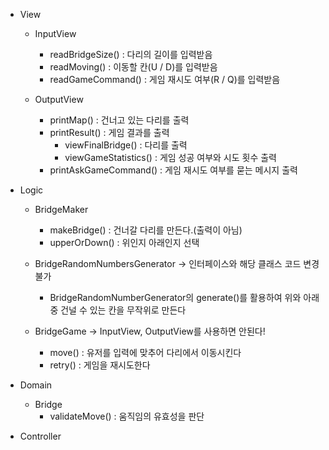- View

  - InputView
    - readBridgeSize() : 다리의 길이를 입력받음
    - readMoving() : 이동할 칸(U / D)를 입력받음
    - readGameCommand() : 게임 재시도 여부(R / Q)를 입력받음

  - OutputView
    - printMap() : 건너고 있는 다리를 출력
    - printResult() : 게임 결과를 출력
      - viewFinalBridge() : 다리를 출력
      - viewGameStatistics() : 게임 성공 여부와 시도 횟수 출력
    - printAskGameCommand() : 게임 재시도 여부를 묻는 메시지 출력
    
- Logic
  - BridgeMaker
    - makeBridge() : 건너갈 다리를 만든다.(출력이 아님)
    - upperOrDown() : 위인지 아래인지 선택
    
  - BridgeRandomNumbersGenerator -> 인터페이스와 해당 클래스 코드 변경 불가
    - BridgeRandomNumberGenerator의 generate()를 활용하여 위와 아래 중 건널 수 있는 칸을 무작위로 만든다
    
  - BridgeGame -> InputView, OutputView를 사용하면 안된다!
    - move()  : 유저를 입력에 맞추어 다리에서 이동시킨다
    - retry() : 게임을 재시도한다
  
[//]: # (  - MoveValidator -> bridge로 )

[//]: # (    - validateMove&#40;&#41; : 유저의 방향 입력과, 만들어진 다리를 바탕으로 유저가 건널 수 있는지를 검증한다.)
- Domain 
  - Bridge
    - validateMove() : 움직임의 유효성을 판단

- Controller